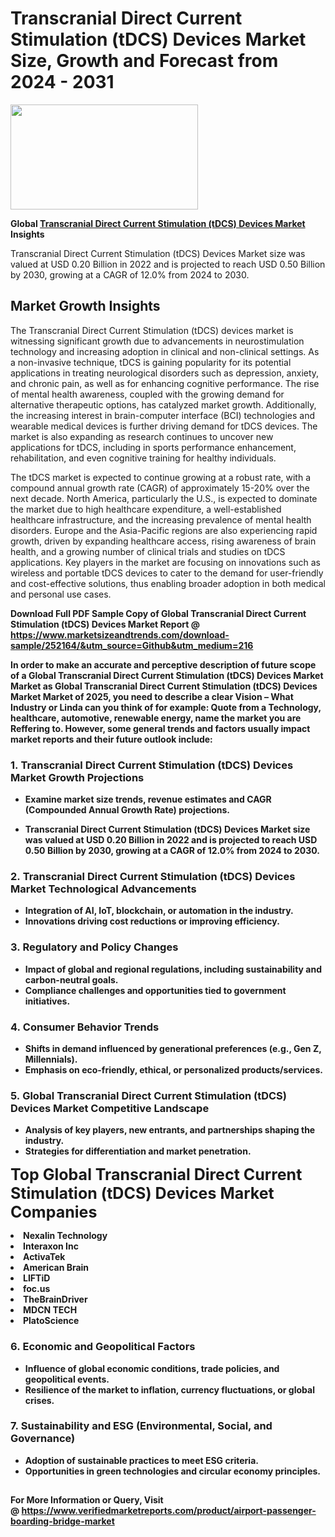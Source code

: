 <H1>Transcranial Direct Current Stimulation (tDCS) Devices Market Size, Growth and Forecast from 2024 - 2031</H1><img class="aligncenter size-medium wp-image-584254" src="https://thirdeyenews.in/wp-content/uploads/2024/09/Global-Market-Research-300x168.jpeg" alt="" width="300" height="168" /><p><strong>Global&nbsp;<a href="https://www.marketsizeandtrends.com/download-sample/252164/&amp;utm_source=Github&utm_medium=216">Transcranial Direct Current Stimulation (tDCS) Devices Market</a> Insights</strong></p><p>Transcranial Direct Current Stimulation (tDCS) Devices Market size was valued at USD 0.20 Billion in 2022 and is projected to reach USD 0.50 Billion by 2030, growing at a CAGR of 12.0% from 2024 to 2030.</p><p><h2>Market Growth Insights</h2> <p>The Transcranial Direct Current Stimulation (tDCS) devices market is witnessing significant growth due to advancements in neurostimulation technology and increasing adoption in clinical and non-clinical settings. As a non-invasive technique, tDCS is gaining popularity for its potential applications in treating neurological disorders such as depression, anxiety, and chronic pain, as well as for enhancing cognitive performance. The rise of mental health awareness, coupled with the growing demand for alternative therapeutic options, has catalyzed market growth. Additionally, the increasing interest in brain-computer interface (BCI) technologies and wearable medical devices is further driving demand for tDCS devices. The market is also expanding as research continues to uncover new applications for tDCS, including in sports performance enhancement, rehabilitation, and even cognitive training for healthy individuals.</p> <p><strong></strong></p> <p>The tDCS market is expected to continue growing at a robust rate, with a compound annual growth rate (CAGR) of approximately 15-20% over the next decade. North America, particularly the U.S., is expected to dominate the market due to high healthcare expenditure, a well-established healthcare infrastructure, and the increasing prevalence of mental health disorders. Europe and the Asia-Pacific regions are also experiencing rapid growth, driven by expanding healthcare access, rising awareness of brain health, and a growing number of clinical trials and studies on tDCS applications. Key players in the market are focusing on innovations such as wireless and portable tDCS devices to cater to the demand for user-friendly and cost-effective solutions, thus enabling broader adoption in both medical and personal use cases. <p><strong></p><p><span class=""><strong>Download Full PDF Sample Copy of Global Transcranial Direct Current Stimulation (tDCS) Devices Market Report</strong> @ <a href="https://www.marketsizeandtrends.com/download-sample/252164/&amp;utm_source=Github&utm_medium=216" target="_blank">https://www.marketsizeandtrends.com/download-sample/252164/&amp;utm_source=Github&utm_medium=216</a></span></p><p>In order to make an accurate and perceptive description of future scope of a Global&nbsp;Transcranial Direct Current Stimulation (tDCS) Devices Market Market as Global&nbsp;Transcranial Direct Current Stimulation (tDCS) Devices Market Market of 2025, you need to describe a clear Vision &ndash; What Industry or Linda can you think of for example: Quote from a Technology, healthcare, automotive, renewable energy, name the market you are Reffering to. However, some general trends and factors usually impact market reports and their future outlook include:</p><h3>1.&nbsp;<strong>Transcranial Direct Current Stimulation (tDCS) Devices Market Growth Projections</strong></h3><ul><li>Examine market size trends, revenue estimates and CAGR (Compounded Annual Growth Rate) projections.</li><li><p>Transcranial Direct Current Stimulation (tDCS) Devices Market size was valued at USD 0.20 Billion in 2022 and is projected to reach USD 0.50 Billion by 2030, growing at a CAGR of 12.0% from 2024 to 2030.</p></li></ul><h3>2.&nbsp;<strong>Transcranial Direct Current Stimulation (tDCS) Devices Market Technological Advancements</strong></h3><ul><li>Integration of AI, IoT, blockchain, or automation in the industry.</li><li>Innovations driving cost reductions or improving efficiency.</li></ul><h3>3.&nbsp;<strong>Regulatory and Policy Changes</strong></h3><ul><li>Impact of global and regional regulations, including sustainability and carbon-neutral goals.</li><li>Compliance challenges and opportunities tied to government initiatives.</li></ul><h3>4.&nbsp;<strong>Consumer Behavior Trends</strong></h3><ul><li>Shifts in demand influenced by generational preferences (e.g., Gen Z, Millennials).</li><li>Emphasis on eco-friendly, ethical, or personalized products/services.</li></ul><h3>5.&nbsp;<strong>Global Transcranial Direct Current Stimulation (tDCS) Devices Market Competitive Landscape</strong></h3><ul><li>Analysis of key players, new entrants, and partnerships shaping the industry.</li><li>Strategies for differentiation and market penetration.</li></ul><p data-pm-slice="1 1 []"><span style="color: inherit; font-family: inherit; font-size: 25px;">Top Global Transcranial Direct Current Stimulation (tDCS) Devices Market Companies</span></p><div class="" data-test-id=""><p><li>Nexalin Technology</li><li> Interaxon Inc</li><li> ActivaTek</li><li> American Brain</li><li> LIFTiD</li><li> foc.us</li><li> TheBrainDriver</li><li> MDCN TECH</li><li> PlatoScience</li></p></div><h3>6.&nbsp;<strong>Economic and Geopolitical Factors</strong></h3><ul><li>Influence of global economic conditions, trade policies, and geopolitical events.</li><li>Resilience of the market to inflation, currency fluctuations, or global crises.</li></ul><h3>7.&nbsp;<strong>Sustainability and ESG (Environmental, Social, and Governance)</strong></h3><ul><li>Adoption of sustainable practices to meet ESG criteria.</li><li>Opportunities in green technologies and circular economy principles.</li></ul><h2><strong style="font-size: 14px;">For More Information or Query, Visit @&nbsp;</strong><a style="background-color: #ffffff; font-size: 14px;" href="https://www.marketsizeandtrends.com/report/transcranial-direct-current-stimulation-tdcs-devices-market/" target="_blank">https://www.verifiedmarketreports.com/product/airport-passenger-boarding-bridge-market</a></h2>
